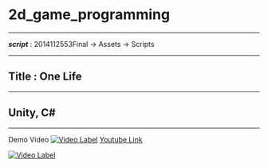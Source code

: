 # 2d_game_programming
- - -
***script*** : 2014112553Final -> Assets -> Scripts
- - -
## Title : One Life ##
- - -
## Unity, C# ##
- - -
Demo Video
[![Video Label](http://img.youtube.com/vi/1gCWyYMCdSY/0.jpg)](https://www.youtube.com/embed/1gCWyYMCdSY)
[Youtube Link](https://www.youtube.com/embed/1gCWyYMCdSY)


[![Video Label](http://img.youtube.com/vi/V1jFXhBzlAc/0.jpg)](https://youtu.be/V1jFXhBzlAc)
